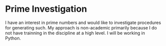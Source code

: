 Prime Investigation
====================


I have an interest in prime numbers and would like to investigate procedures for generating such. My approach is non-academic primarily
because I do not have trainning in the discipline at a high level. I will be working in Python. 
